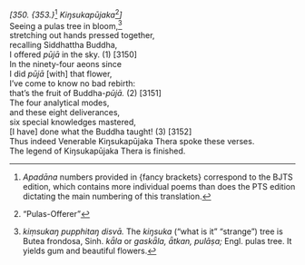 *\[350. {353.}*[^1] *Kiŋsukapūjaka*[^2]*\]*  
Seeing a pulas tree in bloom,[^3]  
stretching out hands pressed together,  
recalling Siddhattha Buddha,  
I offered *pūjā* in the sky. (1) \[3150\]  
In the ninety-four aeons since  
I did *pūjā* \[with\] that flower,  
I’ve come to know no bad rebirth:  
that’s the fruit of Buddha-*pūjā.* (2) \[3151\]  
The four analytical modes,  
and these eight deliverances,  
six special knowledges mastered,  
\[I have\] done what the Buddha taught! (3) \[3152\]  
Thus indeed Venerable Kiŋsukapūjaka Thera spoke these verses.  
The legend of Kiŋsukapūjaka Thera is finished.  
[^1]: *Apadāna* numbers provided in {fancy brackets} correspond to the
    BJTS edition, which contains more individual poems than does the PTS
    edition dictating the main numbering of this translation.  
[^2]: “Pulas-Offerer”  
[^3]: *kiṃsukaŋ* *pupphitaŋ disvā.* The *kiŋsuka* (“what is it”
    “strange”) tree is Butea frondosa, Sinh. *kǟla* or *gaskǟla, ǟtkan,
    pulāṣa;* Engl. pulas tree. It yields gum and beautiful flowers.
